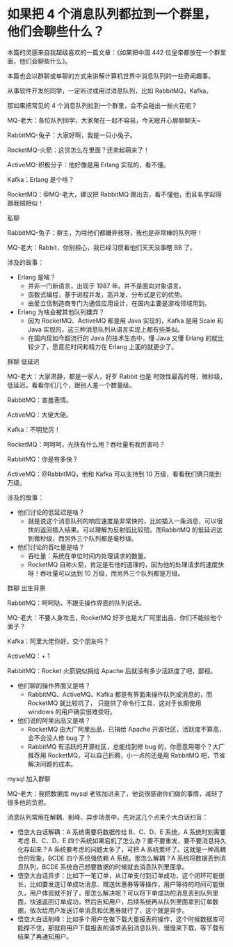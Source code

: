 # 如果把 4 个消息队列都拉到一个群里，他们会聊些什么？

本篇的灵感来自我超级喜欢的一篇文章：《如果把中国 442 位皇帝都放在一个群里面，他们会聊些什么》。

本篇也会以群聊或单聊的方式来讲解计算机世界中消息队列的一些奇闻趣事。

从事软件开发的同学，一定听过或用过消息队列，比如 RabbitMQ，Kafka。

那如果把常见的 4 个消息队列拉到一个群里，会不会碰出一些火花呢？



MQ-老大：各位队列同学，大家聚在一起不容易，今天敞开心扉聊聊天~

RabbitMQ-兔子：大家好啊，我是一只小兔子。

RocketMQ-火箭：这货怎么在里面？还卖起萌来了！

ActiveMQ-积极分子：他好像是用 Erlang 实现的，看不懂。

Kafka：Erlang 是个啥？

RocketMQ：@MQ-老大，建议把 RabbitMQ 踢出去，看不懂他，而且名字起得跟我贼相似！



私聊

RabbitMQ-兔子：群主，为啥他们都嫌弃我呀，我也是非常棒的队列呀！

MQ-老大：Rabbit，你别担心，我已经习惯看他们天天没事瞎 BB 了。





涉及的故事：

- Erlang 是啥？
  - 并非一门新语言，出现于 1987 年。并不是面向对象语言。
  - 函数式编程，基于进程并发，高并发、分布式是它的优势。
  - 由爱立信制造商专门为通信应用设计，在国内主要是游戏领域用到。
- Erlang 为啥会被其他队列嫌弃？
  - 因为 RocketMQ、ActiveMQ 都是用 Java 实现的，Kafka 是用 Scale 和 Java 实现的，这三种消息队列从语言实现上都有些类似。
  - 在国内现如今超流行的 Java 的技术生态中，懂 Java 又懂 Erlang 的就比较少了，愿意花时间和精力在 Erlang 上面的就更少了。



群聊  低延迟

MQ-老大：大家肃静，都是一家人，好歹 Rabbit 也是 时效性最高的呀，微秒级，低延迟。看看你们几个，跟别人差一个数量级。

RabbitMQ：害羞表情。

ActiveMQ：大佬大佬。

Kafka：不明觉厉！

RocketMQ：呵呵呵，光快有什么用？吞吐量有我厉害吗？

RabbitMQ：你是有多快？

ActiveMQ：@RabbitMQ，他和 Kafka 可以支持到 10 万级，看看我们俩只能到万级。



涉及的故事：

- 他们讨论的低延迟是啥？
  - 就是说这个消息队列的响应速度是非常快的，比如插入一条消息，可以很快的返回插入结果。可以理解为反射弧比较短。而RabbitMQ 的低延迟达到微秒级，而另外三个队列都是毫秒级。
- 他们讨论的吞吐量是啥？
  - 吞吐量：系统在单位时间内处理请求的数量。
  - RocketMQ 自称火箭，肯定是有他的道理的，因为他的处理请求的速度快呀！吞吐量可以达到 10 万级，而另外三个队列都是万级。



群聊 出生背景



RabbitMQ：呵呵哒，不跟无操作界面的队列说话。

MQ-老大：不要人身攻击，RocketMQ 好歹也是大厂阿里出品，你们不能给他个面子？

Kafka：阿里大佬你好，交个朋友吗？

ActiveMQ：+ 1

RabbitMQ：Rocket 火箭貌似捐给 Apache 后就没有多少活跃度了吧，鄙视。



- 他们聊的操作界面又是啥？
  - RabbitMQ、ActiveMQ、Kafka 都是有界面来操作队列或消息的，而 RocketMQ 就比较坑了， 只提供了命令行工具，这对于长期使用 windows 的用户确实很难受呀。
- 他们说的阿里出品又是啥？
  - RocketMQ 由大厂阿里出品，已捐给 Apache 开源社区，活跃度不算高，会不会没人修 bug 了？
  - RabbitMQ 有活跃的开源社区，总能找到修 bug 的，你愿意用哪个？大厂推荐用 RocketMQ，可以自己折腾，小一点的还是用 RabbitMQ 吧，节省解决问题的成本。



mysql 加入群聊

MQ-老大：我把数据库 mysql 老铁加进来了，他说很感谢你们做的事情，减轻了很多他的负担。



消息队列常用在解耦、削峰、异步场景中。先对这几个点来个大白话扫盲：

- 悟空大白话解耦：A 系统需要将数据传给 B、C、D、E 系统，A 系统时刻需要考虑 B、C、D、E 四个系统如果宕机了怎么办？要不要重发，要不要消息持久化存起来？A 系统要考虑的问题太多了，可把 A 系统累坏了。这就是一种高耦合的现象，BCDE 四个系统强依赖 A 系统。那怎么解耦？A 系统将数据丢到消息队列，BCDE 系统自己想要数据的时候就去消息队列里面拿。
- 悟空大白话异步：比如下一笔订单，从订单支付到订单成功，这个闭环可能很长，比如要发送订单成功消息、赠送优惠券等等操作，用户等待的时间可能很久，用户体验就不好了，那怎么解决呢？可以将下单成功的消息丢到队列里面，快速返回订单成功，然后告知用户，后续系统再从队列里面拿到订单数据，依次给用户发送订单消息和优惠券就行了，这个就是异步。
- 悟空大白话削峰：比如多个用户在做下载大量报表的操作，这个时候数据库可能撑不住，那就将用户下载报表的请求丢到消息队列，慢慢来下载，等下载有结果了再通知用户。